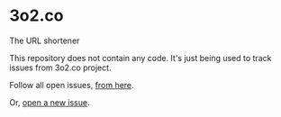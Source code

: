 # 3o2.co
The URL shortener

This repository does not contain any code. It's just being used to track issues from 3o2.co project.

Follow all open issues, [from here](https://github.com/AbtzLabs/3o2.co/issues).

Or, [open a new issue](https://github.com/AbtzLabs/3o2.co/issues/new).
